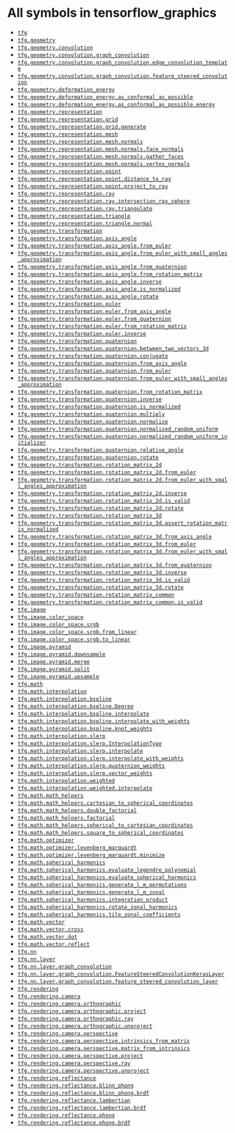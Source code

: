 <!-- mdlint off(WHITESPACE_LINE_LENGTH) -->

# All symbols in tensorflow_graphics

*   <a href="./tfg.md"><code>tfg</code></a>
*   <a href="./tfg/geometry.md"><code>tfg.geometry</code></a>
*   <a href="./tfg/geometry/convolution.md"><code>tfg.geometry.convolution</code></a>
*   <a href="./tfg/geometry/convolution/graph_convolution.md"><code>tfg.geometry.convolution.graph_convolution</code></a>
*   <a href="./tfg/geometry/convolution/graph_convolution/edge_convolution_template.md"><code>tfg.geometry.convolution.graph_convolution.edge_convolution_template</code></a>
*   <a href="./tfg/geometry/convolution/graph_convolution/feature_steered_convolution.md"><code>tfg.geometry.convolution.graph_convolution.feature_steered_convolution</code></a>
*   <a href="./tfg/geometry/deformation_energy.md"><code>tfg.geometry.deformation_energy</code></a>
*   <a href="./tfg/geometry/deformation_energy/as_conformal_as_possible.md"><code>tfg.geometry.deformation_energy.as_conformal_as_possible</code></a>
*   <a href="./tfg/geometry/deformation_energy/as_conformal_as_possible/energy.md"><code>tfg.geometry.deformation_energy.as_conformal_as_possible.energy</code></a>
*   <a href="./tfg/geometry/representation.md"><code>tfg.geometry.representation</code></a>
*   <a href="./tfg/geometry/representation/grid.md"><code>tfg.geometry.representation.grid</code></a>
*   <a href="./tfg/geometry/representation/grid/generate.md"><code>tfg.geometry.representation.grid.generate</code></a>
*   <a href="./tfg/geometry/representation/mesh.md"><code>tfg.geometry.representation.mesh</code></a>
*   <a href="./tfg/geometry/representation/mesh/normals.md"><code>tfg.geometry.representation.mesh.normals</code></a>
*   <a href="./tfg/geometry/representation/mesh/normals/face_normals.md"><code>tfg.geometry.representation.mesh.normals.face_normals</code></a>
*   <a href="./tfg/geometry/representation/mesh/normals/gather_faces.md"><code>tfg.geometry.representation.mesh.normals.gather_faces</code></a>
*   <a href="./tfg/geometry/representation/mesh/normals/vertex_normals.md"><code>tfg.geometry.representation.mesh.normals.vertex_normals</code></a>
*   <a href="./tfg/geometry/representation/point.md"><code>tfg.geometry.representation.point</code></a>
*   <a href="./tfg/geometry/representation/point/distance_to_ray.md"><code>tfg.geometry.representation.point.distance_to_ray</code></a>
*   <a href="./tfg/geometry/representation/point/project_to_ray.md"><code>tfg.geometry.representation.point.project_to_ray</code></a>
*   <a href="./tfg/geometry/representation/ray.md"><code>tfg.geometry.representation.ray</code></a>
*   <a href="./tfg/geometry/representation/ray/intersection_ray_sphere.md"><code>tfg.geometry.representation.ray.intersection_ray_sphere</code></a>
*   <a href="./tfg/geometry/representation/ray/triangulate.md"><code>tfg.geometry.representation.ray.triangulate</code></a>
*   <a href="./tfg/geometry/representation/triangle.md"><code>tfg.geometry.representation.triangle</code></a>
*   <a href="./tfg/geometry/representation/triangle/normal.md"><code>tfg.geometry.representation.triangle.normal</code></a>
*   <a href="./tfg/geometry/transformation.md"><code>tfg.geometry.transformation</code></a>
*   <a href="./tfg/geometry/transformation/axis_angle.md"><code>tfg.geometry.transformation.axis_angle</code></a>
*   <a href="./tfg/geometry/transformation/axis_angle/from_euler.md"><code>tfg.geometry.transformation.axis_angle.from_euler</code></a>
*   <a href="./tfg/geometry/transformation/axis_angle/from_euler_with_small_angles_approximation.md"><code>tfg.geometry.transformation.axis_angle.from_euler_with_small_angles_approximation</code></a>
*   <a href="./tfg/geometry/transformation/axis_angle/from_quaternion.md"><code>tfg.geometry.transformation.axis_angle.from_quaternion</code></a>
*   <a href="./tfg/geometry/transformation/axis_angle/from_rotation_matrix.md"><code>tfg.geometry.transformation.axis_angle.from_rotation_matrix</code></a>
*   <a href="./tfg/geometry/transformation/axis_angle/inverse.md"><code>tfg.geometry.transformation.axis_angle.inverse</code></a>
*   <a href="./tfg/geometry/transformation/axis_angle/is_normalized.md"><code>tfg.geometry.transformation.axis_angle.is_normalized</code></a>
*   <a href="./tfg/geometry/transformation/axis_angle/rotate.md"><code>tfg.geometry.transformation.axis_angle.rotate</code></a>
*   <a href="./tfg/geometry/transformation/euler.md"><code>tfg.geometry.transformation.euler</code></a>
*   <a href="./tfg/geometry/transformation/euler/from_axis_angle.md"><code>tfg.geometry.transformation.euler.from_axis_angle</code></a>
*   <a href="./tfg/geometry/transformation/euler/from_quaternion.md"><code>tfg.geometry.transformation.euler.from_quaternion</code></a>
*   <a href="./tfg/geometry/transformation/euler/from_rotation_matrix.md"><code>tfg.geometry.transformation.euler.from_rotation_matrix</code></a>
*   <a href="./tfg/geometry/transformation/euler/inverse.md"><code>tfg.geometry.transformation.euler.inverse</code></a>
*   <a href="./tfg/geometry/transformation/quaternion.md"><code>tfg.geometry.transformation.quaternion</code></a>
*   <a href="./tfg/geometry/transformation/quaternion/between_two_vectors_3d.md"><code>tfg.geometry.transformation.quaternion.between_two_vectors_3d</code></a>
*   <a href="./tfg/geometry/transformation/quaternion/conjugate.md"><code>tfg.geometry.transformation.quaternion.conjugate</code></a>
*   <a href="./tfg/geometry/transformation/quaternion/from_axis_angle.md"><code>tfg.geometry.transformation.quaternion.from_axis_angle</code></a>
*   <a href="./tfg/geometry/transformation/quaternion/from_euler.md"><code>tfg.geometry.transformation.quaternion.from_euler</code></a>
*   <a href="./tfg/geometry/transformation/quaternion/from_euler_with_small_angles_approximation.md"><code>tfg.geometry.transformation.quaternion.from_euler_with_small_angles_approximation</code></a>
*   <a href="./tfg/geometry/transformation/quaternion/from_rotation_matrix.md"><code>tfg.geometry.transformation.quaternion.from_rotation_matrix</code></a>
*   <a href="./tfg/geometry/transformation/quaternion/inverse.md"><code>tfg.geometry.transformation.quaternion.inverse</code></a>
*   <a href="./tfg/geometry/transformation/quaternion/is_normalized.md"><code>tfg.geometry.transformation.quaternion.is_normalized</code></a>
*   <a href="./tfg/geometry/transformation/quaternion/multiply.md"><code>tfg.geometry.transformation.quaternion.multiply</code></a>
*   <a href="./tfg/geometry/transformation/quaternion/normalize.md"><code>tfg.geometry.transformation.quaternion.normalize</code></a>
*   <a href="./tfg/geometry/transformation/quaternion/normalized_random_uniform.md"><code>tfg.geometry.transformation.quaternion.normalized_random_uniform</code></a>
*   <a href="./tfg/geometry/transformation/quaternion/normalized_random_uniform_initializer.md"><code>tfg.geometry.transformation.quaternion.normalized_random_uniform_initializer</code></a>
*   <a href="./tfg/geometry/transformation/quaternion/relative_angle.md"><code>tfg.geometry.transformation.quaternion.relative_angle</code></a>
*   <a href="./tfg/geometry/transformation/quaternion/rotate.md"><code>tfg.geometry.transformation.quaternion.rotate</code></a>
*   <a href="./tfg/geometry/transformation/rotation_matrix_2d.md"><code>tfg.geometry.transformation.rotation_matrix_2d</code></a>
*   <a href="./tfg/geometry/transformation/rotation_matrix_2d/from_euler.md"><code>tfg.geometry.transformation.rotation_matrix_2d.from_euler</code></a>
*   <a href="./tfg/geometry/transformation/rotation_matrix_2d/from_euler_with_small_angles_approximation.md"><code>tfg.geometry.transformation.rotation_matrix_2d.from_euler_with_small_angles_approximation</code></a>
*   <a href="./tfg/geometry/transformation/rotation_matrix_2d/inverse.md"><code>tfg.geometry.transformation.rotation_matrix_2d.inverse</code></a>
*   <a href="./tfg/geometry/transformation/rotation_matrix_2d/is_valid.md"><code>tfg.geometry.transformation.rotation_matrix_2d.is_valid</code></a>
*   <a href="./tfg/geometry/transformation/rotation_matrix_2d/rotate.md"><code>tfg.geometry.transformation.rotation_matrix_2d.rotate</code></a>
*   <a href="./tfg/geometry/transformation/rotation_matrix_3d.md"><code>tfg.geometry.transformation.rotation_matrix_3d</code></a>
*   <a href="./tfg/geometry/transformation/rotation_matrix_3d/assert_rotation_matrix_normalized.md"><code>tfg.geometry.transformation.rotation_matrix_3d.assert_rotation_matrix_normalized</code></a>
*   <a href="./tfg/geometry/transformation/rotation_matrix_3d/from_axis_angle.md"><code>tfg.geometry.transformation.rotation_matrix_3d.from_axis_angle</code></a>
*   <a href="./tfg/geometry/transformation/rotation_matrix_3d/from_euler.md"><code>tfg.geometry.transformation.rotation_matrix_3d.from_euler</code></a>
*   <a href="./tfg/geometry/transformation/rotation_matrix_3d/from_euler_with_small_angles_approximation.md"><code>tfg.geometry.transformation.rotation_matrix_3d.from_euler_with_small_angles_approximation</code></a>
*   <a href="./tfg/geometry/transformation/rotation_matrix_3d/from_quaternion.md"><code>tfg.geometry.transformation.rotation_matrix_3d.from_quaternion</code></a>
*   <a href="./tfg/geometry/transformation/rotation_matrix_3d/inverse.md"><code>tfg.geometry.transformation.rotation_matrix_3d.inverse</code></a>
*   <a href="./tfg/geometry/transformation/rotation_matrix_3d/is_valid.md"><code>tfg.geometry.transformation.rotation_matrix_3d.is_valid</code></a>
*   <a href="./tfg/geometry/transformation/rotation_matrix_3d/rotate.md"><code>tfg.geometry.transformation.rotation_matrix_3d.rotate</code></a>
*   <a href="./tfg/geometry/transformation/rotation_matrix_common.md"><code>tfg.geometry.transformation.rotation_matrix_common</code></a>
*   <a href="./tfg/geometry/transformation/rotation_matrix_common/is_valid.md"><code>tfg.geometry.transformation.rotation_matrix_common.is_valid</code></a>
*   <a href="./tfg/image.md"><code>tfg.image</code></a>
*   <a href="./tfg/image/color_space.md"><code>tfg.image.color_space</code></a>
*   <a href="./tfg/image/color_space/srgb.md"><code>tfg.image.color_space.srgb</code></a>
*   <a href="./tfg/image/color_space/srgb/from_linear.md"><code>tfg.image.color_space.srgb.from_linear</code></a>
*   <a href="./tfg/image/color_space/srgb/to_linear.md"><code>tfg.image.color_space.srgb.to_linear</code></a>
*   <a href="./tfg/image/pyramid.md"><code>tfg.image.pyramid</code></a>
*   <a href="./tfg/image/pyramid/downsample.md"><code>tfg.image.pyramid.downsample</code></a>
*   <a href="./tfg/image/pyramid/merge.md"><code>tfg.image.pyramid.merge</code></a>
*   <a href="./tfg/image/pyramid/split.md"><code>tfg.image.pyramid.split</code></a>
*   <a href="./tfg/image/pyramid/upsample.md"><code>tfg.image.pyramid.upsample</code></a>
*   <a href="./tfg/math.md"><code>tfg.math</code></a>
*   <a href="./tfg/math/interpolation.md"><code>tfg.math.interpolation</code></a>
*   <a href="./tfg/math/interpolation/bspline.md"><code>tfg.math.interpolation.bspline</code></a>
*   <a href="./tfg/math/interpolation/bspline/Degree.md"><code>tfg.math.interpolation.bspline.Degree</code></a>
*   <a href="./tfg/math/interpolation/bspline/interpolate.md"><code>tfg.math.interpolation.bspline.interpolate</code></a>
*   <a href="./tfg/math/interpolation/bspline/interpolate_with_weights.md"><code>tfg.math.interpolation.bspline.interpolate_with_weights</code></a>
*   <a href="./tfg/math/interpolation/bspline/knot_weights.md"><code>tfg.math.interpolation.bspline.knot_weights</code></a>
*   <a href="./tfg/math/interpolation/slerp.md"><code>tfg.math.interpolation.slerp</code></a>
*   <a href="./tfg/math/interpolation/slerp/InterpolationType.md"><code>tfg.math.interpolation.slerp.InterpolationType</code></a>
*   <a href="./tfg/math/interpolation/slerp/interpolate.md"><code>tfg.math.interpolation.slerp.interpolate</code></a>
*   <a href="./tfg/math/interpolation/slerp/interpolate_with_weights.md"><code>tfg.math.interpolation.slerp.interpolate_with_weights</code></a>
*   <a href="./tfg/math/interpolation/slerp/quaternion_weights.md"><code>tfg.math.interpolation.slerp.quaternion_weights</code></a>
*   <a href="./tfg/math/interpolation/slerp/vector_weights.md"><code>tfg.math.interpolation.slerp.vector_weights</code></a>
*   <a href="./tfg/math/interpolation/weighted.md"><code>tfg.math.interpolation.weighted</code></a>
*   <a href="./tfg/math/interpolation/weighted/interpolate.md"><code>tfg.math.interpolation.weighted.interpolate</code></a>
*   <a href="./tfg/math/math_helpers.md"><code>tfg.math.math_helpers</code></a>
*   <a href="./tfg/math/math_helpers/cartesian_to_spherical_coordinates.md"><code>tfg.math.math_helpers.cartesian_to_spherical_coordinates</code></a>
*   <a href="./tfg/math/math_helpers/double_factorial.md"><code>tfg.math.math_helpers.double_factorial</code></a>
*   <a href="./tfg/math/math_helpers/factorial.md"><code>tfg.math.math_helpers.factorial</code></a>
*   <a href="./tfg/math/math_helpers/spherical_to_cartesian_coordinates.md"><code>tfg.math.math_helpers.spherical_to_cartesian_coordinates</code></a>
*   <a href="./tfg/math/math_helpers/square_to_spherical_coordinates.md"><code>tfg.math.math_helpers.square_to_spherical_coordinates</code></a>
*   <a href="./tfg/math/optimizer.md"><code>tfg.math.optimizer</code></a>
*   <a href="./tfg/math/optimizer/levenberg_marquardt.md"><code>tfg.math.optimizer.levenberg_marquardt</code></a>
*   <a href="./tfg/math/optimizer/levenberg_marquardt/minimize.md"><code>tfg.math.optimizer.levenberg_marquardt.minimize</code></a>
*   <a href="./tfg/math/spherical_harmonics.md"><code>tfg.math.spherical_harmonics</code></a>
*   <a href="./tfg/math/spherical_harmonics/evaluate_legendre_polynomial.md"><code>tfg.math.spherical_harmonics.evaluate_legendre_polynomial</code></a>
*   <a href="./tfg/math/spherical_harmonics/evaluate_spherical_harmonics.md"><code>tfg.math.spherical_harmonics.evaluate_spherical_harmonics</code></a>
*   <a href="./tfg/math/spherical_harmonics/generate_l_m_permutations.md"><code>tfg.math.spherical_harmonics.generate_l_m_permutations</code></a>
*   <a href="./tfg/math/spherical_harmonics/generate_l_m_zonal.md"><code>tfg.math.spherical_harmonics.generate_l_m_zonal</code></a>
*   <a href="./tfg/math/spherical_harmonics/integration_product.md"><code>tfg.math.spherical_harmonics.integration_product</code></a>
*   <a href="./tfg/math/spherical_harmonics/rotate_zonal_harmonics.md"><code>tfg.math.spherical_harmonics.rotate_zonal_harmonics</code></a>
*   <a href="./tfg/math/spherical_harmonics/tile_zonal_coefficients.md"><code>tfg.math.spherical_harmonics.tile_zonal_coefficients</code></a>
*   <a href="./tfg/math/vector.md"><code>tfg.math.vector</code></a>
*   <a href="./tfg/math/vector/cross.md"><code>tfg.math.vector.cross</code></a>
*   <a href="./tfg/math/vector/dot.md"><code>tfg.math.vector.dot</code></a>
*   <a href="./tfg/math/vector/reflect.md"><code>tfg.math.vector.reflect</code></a>
*   <a href="./tfg/nn.md"><code>tfg.nn</code></a>
*   <a href="./tfg/nn/layer.md"><code>tfg.nn.layer</code></a>
*   <a href="./tfg/nn/layer/graph_convolution.md"><code>tfg.nn.layer.graph_convolution</code></a>
*   <a href="./tfg/nn/layer/graph_convolution/FeatureSteeredConvolutionKerasLayer.md"><code>tfg.nn.layer.graph_convolution.FeatureSteeredConvolutionKerasLayer</code></a>
*   <a href="./tfg/nn/layer/graph_convolution/feature_steered_convolution_layer.md"><code>tfg.nn.layer.graph_convolution.feature_steered_convolution_layer</code></a>
*   <a href="./tfg/rendering.md"><code>tfg.rendering</code></a>
*   <a href="./tfg/rendering/camera.md"><code>tfg.rendering.camera</code></a>
*   <a href="./tfg/rendering/camera/orthographic.md"><code>tfg.rendering.camera.orthographic</code></a>
*   <a href="./tfg/rendering/camera/orthographic/project.md"><code>tfg.rendering.camera.orthographic.project</code></a>
*   <a href="./tfg/rendering/camera/orthographic/ray.md"><code>tfg.rendering.camera.orthographic.ray</code></a>
*   <a href="./tfg/rendering/camera/orthographic/unproject.md"><code>tfg.rendering.camera.orthographic.unproject</code></a>
*   <a href="./tfg/rendering/camera/perspective.md"><code>tfg.rendering.camera.perspective</code></a>
*   <a href="./tfg/rendering/camera/perspective/intrinsics_from_matrix.md"><code>tfg.rendering.camera.perspective.intrinsics_from_matrix</code></a>
*   <a href="./tfg/rendering/camera/perspective/matrix_from_intrinsics.md"><code>tfg.rendering.camera.perspective.matrix_from_intrinsics</code></a>
*   <a href="./tfg/rendering/camera/perspective/project.md"><code>tfg.rendering.camera.perspective.project</code></a>
*   <a href="./tfg/rendering/camera/perspective/ray.md"><code>tfg.rendering.camera.perspective.ray</code></a>
*   <a href="./tfg/rendering/camera/perspective/unproject.md"><code>tfg.rendering.camera.perspective.unproject</code></a>
*   <a href="./tfg/rendering/reflectance.md"><code>tfg.rendering.reflectance</code></a>
*   <a href="./tfg/rendering/reflectance/blinn_phong.md"><code>tfg.rendering.reflectance.blinn_phong</code></a>
*   <a href="./tfg/rendering/reflectance/blinn_phong/brdf.md"><code>tfg.rendering.reflectance.blinn_phong.brdf</code></a>
*   <a href="./tfg/rendering/reflectance/lambertian.md"><code>tfg.rendering.reflectance.lambertian</code></a>
*   <a href="./tfg/rendering/reflectance/lambertian/brdf.md"><code>tfg.rendering.reflectance.lambertian.brdf</code></a>
*   <a href="./tfg/rendering/reflectance/phong.md"><code>tfg.rendering.reflectance.phong</code></a>
*   <a href="./tfg/rendering/reflectance/phong/brdf.md"><code>tfg.rendering.reflectance.phong.brdf</code></a>
    <!-- mdlint on -->
